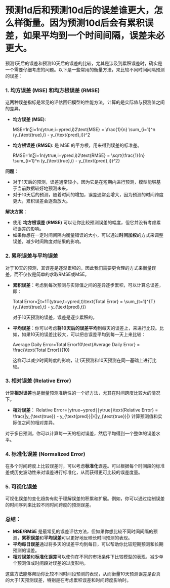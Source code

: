 #  预测1d后和预测10d后的误差谁更大，怎么样衡量。因为预测10d后会有累积误差，如果平均到一个时间间隔，误差未必更大。



预测1天后的误差和预测10天后的误差的比较，尤其是涉及到累积误差时，确实是一个需要仔细考虑的问题。以下是一些常用的衡量方法，来比较不同时间间隔预测的误差：

### 1. **均方误差 (MSE) 和均方根误差 (RMSE)**

这两种误差指标是常见的评估回归模型的性能方法，计算的是实际值与预测值之间的差异。

-   **均方误差 (MSE)**:

    MSE=1n∑i=1n(ytrue,i−ypred,i)2\text{MSE} = \frac{1}{n} \sum_{i=1}^n (y_{\text{true},i} - y_{\text{pred},i})^2

-   **均方根误差 (RMSE)**: 是 MSE 的平方根，用来得到误差的标准差。

    RMSE=1n∑i=1n(ytrue,i−ypred,i)2\text{RMSE} = \sqrt{\frac{1}{n} \sum_{i=1}^n (y_{\text{true},i} - y_{\text{pred},i})^2}

**问题**：

-   对于1天后的预测，误差通常较小，因为它是在短期内进行预测，模型能够基于当前数据较好地预测未来。
-   对于10天后的预测，随着时间的增加，误差通常会增大，因为预测的时间跨度更大，累积误差会逐渐放大。

**解决方案**：

-   使用 **均方根误差 (RMSE)** 可以让你比较预测误差的幅度，但它并没有考虑累积误差的影响。
-   如果你想在一定时间间隔内衡量错误的大小，可以通过**时间加权**的方式来调整误差，减少时间跨度对结果的影响。

### 2. **累积误差与平均误差**

对于10天的预测，其误差是逐渐累积的，因此我们需要更合理的方式来衡量误差，而不仅仅是简单的求取RMSE或MSE。

-   **累积误差**：考虑到每次预测与实际值之间的差异逐步累积，可以计算总误差，即：

    Total Error=∑t=1T(ytrue,t−ypred,t)\text{Total Error} = \sum_{t=1}^{T} (y_{\text{true},t} - y_{\text{pred},t})

    对于10天预测的误差，误差是逐步累积的。

-   **平均误差**：你可以考虑**将10天后的误差平均**到每天的误差上，来进行比较。比如，如果10天的误差比较大，可以把总误差平均到每一天上来比较：

    Average Daily Error=Total Error10\text{Average Daily Error} = \frac{\text{Total Error}}{10}

    这样可以减少时间跨度的影响，让1天预测和10天预测在同一基础上进行比较。

### 3. **相对误差 (Relative Error)**

计算**相对误差**也是衡量预测准确性的一个好方法，尤其在时间跨度比较大的情况下。

-   **相对误差**： Relative Error=∣ytrue−ypred∣∣ytrue∣\text{Relative Error} = \frac{|y_{\text{true}} - y_{\text{pred}}|}{|y_{\text{true}}|} 计算预测值和实际值之间的相对差异。

对于多日预测，你可以计算每一天的相对误差，然后平均得到一个整体的误差水平。

### 4. **标准化误差 (Normalized Error)**

在多个时间跨度上比较误差时，可以考虑**标准化**误差。可以根据每个时间段的标准差或历史波动性来对误差进行标准化，从而获得更可比较的误差度量。

### 5. **可视化误差**

可视化误差的变化趋势有助于理解误差的积累和扩展。例如，你可以通过绘制误差的时间序列来比较不同时间跨度的预测误差。

### 总结：

-   **MSE/RMSE** 是最常见的误差评估方法，但如果你想比较不同时间间隔的预测，**累积误差**和**平均误差**可以更好地反映长时间预测的表现。
-   **平均每日误差**通过将多天的误差平均到每日，可以帮助你比较短期预测和长期预测的误差。
-   **相对误差**和**标准化误差**可以使你在不同的市场条件下比较模型的表现，减少单个预测值或时间段对误差的过度影响。

这些方法能够帮助你比较不同时间段预测的表现，从而衡量10天预测误差是否真的大于1天预测误差，特别是在考虑累积误差和时间跨度影响时。